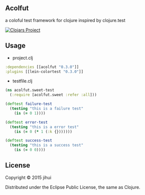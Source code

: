 ## Acolfut

a coloful test framework for clojure inspired by clojure.test

[![Clojars Project](http://clojars.org/acolfut/latest-version.svg)](http://clojars.org/acolfut)

## Usage

* project.clj

```clojure
:dependencies [[acolfut "0.3.0"]]
:plugins [[lein-colortest "0.3.0"]]
```

* testfile.clj

```clojure
(ns acolfut.sweet-test
  (:require [acolfut.sweet :refer :all]))

(deftest failure-test
  (testing "this is a failure test"
    (is (= 0 1))))

(deftest error-test
  (testing "this is a error test"
    (is (= 0 (* 1 (:k {}))))))

(deftest success-test
  (testing "this is a success test"
    (is (= 0 0))))
```

## License

Copyright © 2015 jihui

Distributed under the Eclipse Public License, the same as Clojure.
